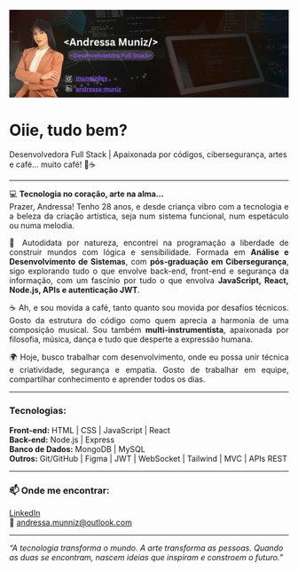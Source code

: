 ![Banner](assets/banner.png)

<h1>Oiie, tudo bem?</h1>

<p>Desenvolvedora Full Stack | Apaixonada por códigos, cibersegurança, artes e café... muito café! 🎨☕</p>

---

<div style="text-align: justify;">

💻 <strong>Tecnologia no coração, arte na alma...</strong>  
Prazer, Andressa! Tenho 28 anos, e desde criança vibro com a tecnologia e a beleza da criação artística, seja num sistema funcional, num espetáculo ou numa melodia.

🧠 Autodidata por natureza, encontrei na programação a liberdade de construir mundos com lógica e sensibilidade. Formada em <strong>Análise e Desenvolvimento de Sistemas</strong>, com <strong>pós-graduação em Cibersegurança</strong>, sigo explorando tudo o que envolve back-end, front-end e segurança da informação, com um fascínio por tudo o que envolva <strong>JavaScript, React, Node.js, APIs e autenticação JWT</strong>.

☕ Ah, e sou movida a café, tanto quanto sou movida por desafios técnicos. Gosto da estrutura do código como quem aprecia a harmonia de uma composição musical. Sou também <strong>multi-instrumentista</strong>, apaixonada por filosofia, música, dança e tudo que desperte a expressão humana.

🌍 Hoje, busco trabalhar com desenvolvimento, onde eu possa unir técnica e criatividade, segurança e empatia. Gosto de trabalhar em equipe, compartilhar conhecimento e aprender todos os dias.

</div>

---

### Tecnologias:
**Front-end:** HTML | CSS | JavaScript | React  
**Back-end:** Node.js | Express  
**Banco de Dados:** MongoDB | MySQL  
**Outros:** Git/GitHub | Figma | JWT | WebSocket | Tailwind | MVC | APIs REST  

---

### 📫 Onde me encontrar:
[LinkedIn](https://www.linkedin.com/in/andressa-muniz-2a7714146/)  
📩 andressa.munniz@outlook.com 

---

<p>
<em>“A tecnologia transforma o mundo. A arte transforma as pessoas. Quando as duas se encontram, nascem ideias que inspiram e constroem o futuro.”</em>
</p>
